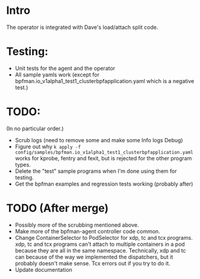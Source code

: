 # Intro

The operator is integrated with Dave's load/attach split code.

# Testing:

- Unit tests for the agent and the operator
- All sample yamls work (except for bpfman.io_v1alpha1_test1_clusterbpfapplication.yaml which is a negative test.)

# TODO:

(In no particular order.)

- Scrub logs (need to remove some and make some Info logs Debug)
- Figure out why `k apply -f
  config/samples/bpfman.io_v1alpha1_test1_clusterbpfapplication.yaml` works for
  kprobe, fentry and fexit, but is rejected for the other program types.
- Delete the "test" sample programs when I'm done using them for testing.
- Get the bpfman examples and regression tests working (probably after)

# TODO (After merge)
- Possibly more of the scrubbing mentioned above.
- Make more of the bpfman-agent controller code common.
- Change ContainerSelector to PodSelector for xdp, tc and tcx programs. xdp, tc
  and tcx programs can't attach to multiple containers in a pod because they are
  all in the same namespace.  Technically, xdp and tc can because of the way we
  implemented the dispatchers, but it probably doesn't make sense.  Tcx errors
  out if you try to do it.
- Update documentation
